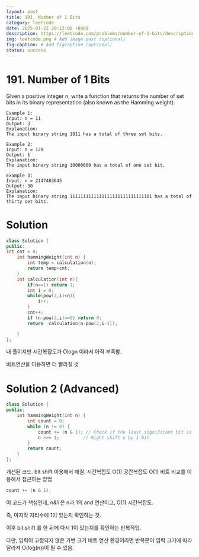 ```yaml
---
layout: post
title: 191. Number of 1 Bits
category: leetcode
date: 2025-01-22 20:12:00 +0900
description: https://leetcode.com/problems/number-of-1-bits/description/?envType=company&envId=google&favoriteSlug=google-thirty-days
img: leetcode.png # Add image post (optional)
fig-caption: # Add figcaption (optional)
status: success
---
```



# 191. Number of 1 Bits

Given a positive integer n, write a function that returns the number of 
set bits
 in its binary representation (also known as the Hamming weight).

 
```
Example 1:
Input: n = 11
Output: 3
Explanation:
The input binary string 1011 has a total of three set bits.
```

```
Example 2:
Input: n = 128
Output: 1
Explanation:
The input binary string 10000000 has a total of one set bit.
```

```
Example 3:
Input: n = 2147483645
Output: 30
Explanation:
The input binary string 1111111111111111111111111111101 has a total of thirty set bits.
```

# Solution 
```cpp
class Solution {
public:
int cnt = 0;
    int hammingWeight(int n) {
        int temp = calculation(n);
        return temp+cnt;
    }
    int calculation(int n){
        if(n==1) return 1; 
        int i = 0;
        while(pow(2,i)<n){
            i++;
        }
        cnt++;
        if (n-pow(2,i)==0) return 0;
        return  calculation(n-pow(2,i-1));

    }
};
```
내 풀이지만 시간복잡도가 Ologn 이라서 아직 부족함.

비트연산을 이용하면 더 빨라질 것

# Solution 2 (Advanced)
```cpp
class Solution {
public:
    int hammingWeight(int n) {
        int count = 0;
        while (n != 0) {
            count += (n & 1); // Check if the least significant bit is 1
            n >>= 1;         // Right shift n by 1 bit
        }
        return count;
    }
};
```

개선된 코드. bit shift 이용해서 해결. 
시간복잡도 O(1)
공간복잡도 O(1)
비트 비교를 이용해서 접근하는 방법

```cpp
count += (n & 1); 
```
이 코드가 핵심인데, n&1 은 n과 1의 and 연산이고, O(1) 시간복잡도.

즉, 마지막 자리수에 1이 있는지 확인하는 것.

이후 bit shift 를 한 뒤에 다시 1이 있는지를 확인하는 반복작업.

다만, 입력이 고정되지 않은 가변 크기 비트 연산 환경이라면 반복문이 입력 크기에 따라 달라져 O(log(n))이 될 수 있음.
